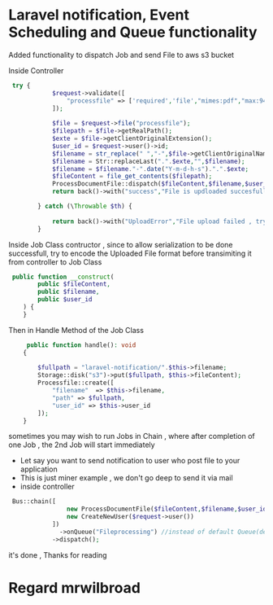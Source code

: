 # Laravel notification, Event Scheduling and Queue functionality

Added functionality to dispatch Job and send File to aws s3 bucket

Inside Controller 
```php
 try {
            $request->validate([
                "processfile" => ['required','file',"mimes:pdf","max:949087"]
            ]);
    
            $file = $request->file("processfile");
            $filepath = $file->getRealPath();
            $exte = $file->getClientOriginalExtension();
            $user_id = $request->user()->id;
            $filename = str_replace(" ","-",$file->getClientOriginalName());
            $filename = Str::replaceLast(".".$exte,"",$filename);
            $filename = $filename."-".date("Y-m-d-h-s").".".$exte;
            $fileContent = file_get_contents($filepath);
            ProcessDocumentFile::dispatch($fileContent,$filename,$user_id);
            return back()->with("success","File is updloaded succesfull");

        } catch (\Throwable $th) {
           
            return back()->with("UploadError","File upload failed , try again!");
        }
```


Inside Job Class contructor , since to allow serialization to be done successfull, try to encode the Uploaded File format before transimiting it from controller to Job Class

```php
 public function __construct(
        public $fileContent,
        public $filename,
        public $user_id
    ) {
    }
```

Then in Handle Method of the Job Class 
```php
     public function handle(): void
    {
        
        $fullpath = "laravel-notification/".$this->filename;
        Storage::disk("s3")->put($fullpath, $this->fileContent);
        Processfile::create([
            "filename"  => $this->filename,
            "path" => $fullpath,
            "user_id" => $this->user_id
        ]);
    }
```


sometimes you may wish to run Jobs in Chain , where after completion of one Job , the 2nd Job will start immediately
  - Let say you want to send notification to user who post file to your application
  - This is just miner example , we don't go deep to send it via mail 
  - inside controller
```php
 Bus::chain([
                new ProcessDocumentFile($fileContent,$filename,$user_id),
                new CreateNewUser($request->user())
            ])
              ->onQueue("Fileprocessing") //instead of default Queue(default), let use another queue name
            ->dispatch();
```

it's done , Thanks for reading
# Regard mrwilbroad